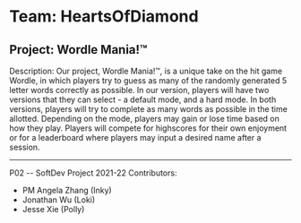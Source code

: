 # Team: HeartsOfDiamond  
## Project: Wordle Mania!™ 
Description: Our project, Wordle Mania!™, is a unique take on the hit game Wordle, in which players try to guess as many of the randomly generated 5 letter words correctly as possible. In our version, players will have two versions that they can select - a default mode, and a hard mode. In both versions, players will try to complete as many words as possible in the time allotted. Depending on the mode, players may gain or lose time based on how they play. Players will compete for highscores for their own enjoyment or for a leaderboard where players may input a desired name after a session.  

---
P02 -- SoftDev Project 2021-22
Contributors:  
* PM Angela Zhang (Inky)
* Jonathan Wu (Loki)
* Jesse Xie (Polly)
